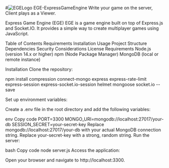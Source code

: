 
#![EGELogo](https://github.com/user-attachments/assets/7d286730-7839-4888-b1f2-c4a6d50d8727)
 EGE-ExpressGameEngine
Write your game on the server, Client plays as a Viewer. 


Express Game Engine (EGE)
EGE is a game engine built on top of Express.js and Socket.IO. It provides a simple way to create multiplayer games using JavaScript.

Table of Contents
Requirements
Installation
Usage
Project Structure
Dependencies
Security Considerations
License
Requirements
Node.js (version 14.x or higher)
npm (Node Package Manager)
MongoDB (local or remote instance)

Installation
Clone the repository:



npm install compression connect-mongo express express-rate-limit express-session express-socket.io-session helmet mongoose socket.io --save


Set up environment variables:

Create a .env file in the root directory and add the following variables:

env
Copy code
PORT=3300
MONGO_URI=mongodb://localhost:27017/your-db
SESSION_SECRET=your-secret-key
Replace mongodb://localhost:27017/your-db with your actual MongoDB connection string.
Replace your-secret-key with a strong, random string.
Run the server:

bash
Copy code
node server.js
Access the application:

Open your browser and navigate to http://localhost:3300.
